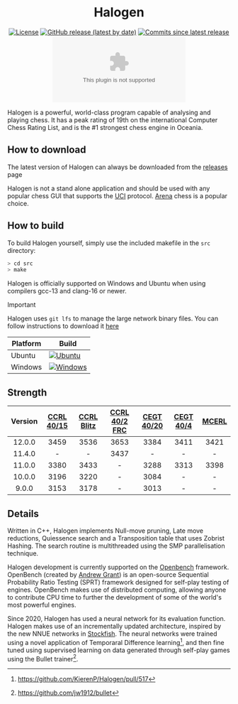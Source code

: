 <div align="center">

# Halogen

[![License](https://img.shields.io/github/license/KierenP/Halogen?style=for-the-badge)](https://github.com/KierenP/Halogen/blob/master/LICENSE)
[![GitHub release (latest by date)](https://img.shields.io/github/v/release/KierenP/Halogen?style=for-the-badge)](https://github.com/KierenP/Halogen/releases/latest)
[![Commits since latest release](https://img.shields.io/github/commits-since/KierenP/Halogen/latest?style=for-the-badge)](https://github.com/KierenP/Halogen/commits/master)
[![GitHub Downloads (specific asset, all releases)](https://img.shields.io/github/downloads/KierenP/Halogen/Halogen12-windows-avx2-pext.exe?style=for-the-badge)](https://github.com/KierenP/Halogen/releases/latest)

</div>

Halogen is a powerful, world-class program capable of analysing and playing chess. It has a peak rating of 19th on the international Computer Chess Rating List, and is the #1 strongest chess engine in Oceania.

## How to download

The latest version of Halogen can always be downloaded from the [releases](https://github.com/KierenP/Halogen/releases/tag/latest) page

Halogen is not a stand alone application and should be used with any popular chess GUI that supports the [UCI](https://gist.github.com/DOBRO/2592c6dad754ba67e6dcaec8c90165bf) protocol. [Arena](http://www.playwitharena.de/) chess is a popular choice.

## How to build

To build Halogen yourself, simply use the included makefile in the `src` directory:

```bash
> cd src
> make
```

Halogen is officially supported on Windows and Ubuntu when using compilers gcc-13 and clang-16 or newer.

> [!IMPORTANT]  
> Halogen uses `git lfs` to manage the large network binary files. You can follow instructions to download it [here](https://docs.github.com/en/repositories/working-with-files/managing-large-files/installing-git-large-file-storage)

| Platform          | Build |
|-------------------|-------|
| Ubuntu            |  [![Ubuntu](https://github.com/KierenP/Halogen/actions/workflows/ubuntu.yml/badge.svg)](https://github.com/KierenP/Halogen/actions/workflows/ubuntu.yml)     |
| Windows           |  [![Windows](https://github.com/KierenP/Halogen/actions/workflows/windows.yml/badge.svg)](https://github.com/KierenP/Halogen/actions/workflows/windows.yml)     |

## Strength

| Version | [CCRL 40/15][ccrl-4015] | [CCRL Blitz][ccrl-blitz] | [CCRL 40/2 FRC][ccrl-402-frc] | [CEGT 40/20][cegt-4020] | [CEGT 40/4][cegt-404] | [MCERL] |
|:-------:|:-----------------------:|:------------------------:|:-----------------------------:|:---------------------:|:-----------------------:|:-------:|
|  12.0.0 |          3459           |           3536           |          3653              |          3384           |         3411           |    3421    |
|  11.4.0 |            -            |           -           |             3437              |           -           |          -           |    -    |
|  11.0.0 |          3380           |           3433           |             -              |         3288             |          3313           |    3398    |
|  10.0.0 |          3196           |           3220           |             -              |         3084          |            -         |  -   |
|  9.0.0  |          3153           |           3178           |             -              |           3013           |          -           |  -   |

## Details

Written in C++, Halogen implements Null-move pruning, Late move reductions, Quiessence search and a Transposition table that uses Zobrist Hashing. The search routine is multithreaded using the SMP parallelisation technique.

Halogen development is currently supported on the [Openbench](http://chess.grantnet.us/) framework. OpenBench (created by [Andrew Grant](https://github.com/AndyGrant)) is an open-source Sequential Probability Ratio Testing (SPRT) framework designed for self-play testing of engines. OpenBench makes use of distributed computing, allowing anyone to contribute CPU time to further the development of some of the world's most powerful engines.

Since 2020, Halogen has used a neural network for its evaluation function. Halogen makes use of an incrementally updated architecture, inspired by the new NNUE networks in [Stockfish](https://github.com/official-stockfish/Stockfish). The neural networks were trained using a novel application of Temporaral Difference learning[^1], and then fine tuned using supervised learning on data generated through self-play games using the Bullet trainer[^2].


[^1]: https://github.com/KierenP/Halogen/pull/517
[^2]: https://github.com/jw1912/bullet

[ccrl-4015]: https://www.computerchess.org.uk/ccrl/4040/cgi/compare_engines.cgi?class=Single-CPU+engines&only_best_in_class=on&num_best_in_class=1&print=Rating+list
[ccrl-blitz]: https://www.computerchess.org.uk/ccrl/404/cgi/compare_engines.cgi?class=Single-CPU+engines&only_best_in_class=on&num_best_in_class=1&print=Rating+list
[ccrl-402-frc]: https://www.computerchess.org.uk/ccrl/404FRC/cgi/compare_engines.cgi?class=Single-CPU+engines&only_best_in_class=on&num_best_in_class=1&print=Rating+list
[cegt-404]: http://www.cegt.net/40_4_Ratinglist/40_4_single/rangliste.html
[cegt-4020]: http://www.cegt.net/40_40%20Rating%20List/40_40%20SingleVersion/rangliste.html
[mcerl]: https://www.chessengeria.eu/mcerl